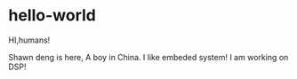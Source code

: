 # hello-world
HI,humans!

Shawn deng is here, A boy in China. I like embeded system! I am working on DSP!
